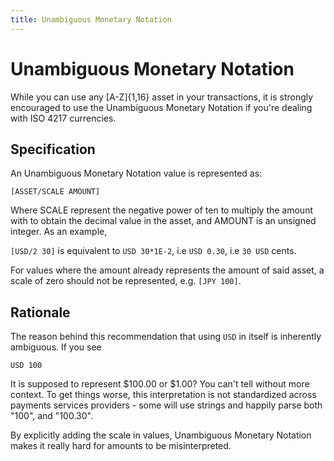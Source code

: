 ```yaml
---
title: Unambiguous Monetary Notation
---
```


# Unambiguous Monetary Notation
While you can use any [A-Z]{1,16} asset in your transactions, it is strongly encouraged to use the Unambiguous Monetary Notation if you're dealing with ISO 4217 currencies.

## Specification
An Unambiguous Monetary Notation value is represented as:

```
[ASSET/SCALE AMOUNT]
```

Where SCALE represent the negative power of ten to multiply the amount with to obtain the decimal value in the asset, and AMOUNT is an unsigned integer. As an example,

`[USD/2 30]` is equivalent to `USD 30*1E-2`, i.e `USD 0.30`, i.e `30 USD` cents.

For values where the amount already represents the amount of said asset, a scale of zero should not be represented, e.g. `[JPY 100]`.

## Rationale
The reason behind this recommendation that using `USD` in itself is inherently ambiguous. If you see
```
USD 100
```

It is supposed to represent $100.00 or $1.00? You can't tell without more context. To get things worse, this interpretation is not standardized across payments services providers - some will use strings and happily parse both "100", and "100.30".

By explicitly adding the scale in values, Unambiguous Monetary Notation makes it really hard for amounts to be misinterpreted.
